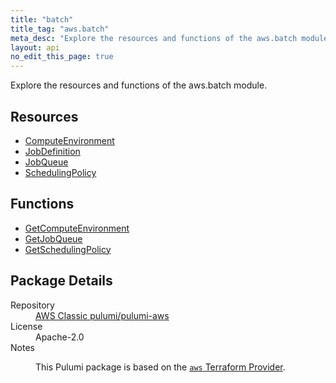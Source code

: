 ```yaml
---
title: "batch"
title_tag: "aws.batch"
meta_desc: "Explore the resources and functions of the aws.batch module."
layout: api
no_edit_this_page: true
---
```


<!-- WARNING: this file was generated by Pulumi Docs Generator. -->
<!-- Do not edit by hand unless you're certain you know what you are doing! -->

Explore the resources and functions of the aws.batch module.

<h2 id="resources">Resources</h2>
<ul class="api">
    <li><a href="computeenvironment/" title="ComputeEnvironment"><span class="api-symbol api-symbol--resource"></span>ComputeEnvironment</a></li>
    <li><a href="jobdefinition/" title="JobDefinition"><span class="api-symbol api-symbol--resource"></span>JobDefinition</a></li>
    <li><a href="jobqueue/" title="JobQueue"><span class="api-symbol api-symbol--resource"></span>JobQueue</a></li>
    <li><a href="schedulingpolicy/" title="SchedulingPolicy"><span class="api-symbol api-symbol--resource"></span>SchedulingPolicy</a></li>
</ul>

<h2 id="functions">Functions</h2>
<ul class="api">
    <li><a href="getcomputeenvironment/" title="GetComputeEnvironment"><span class="api-symbol api-symbol--function"></span>GetComputeEnvironment</a></li>
    <li><a href="getjobqueue/" title="GetJobQueue"><span class="api-symbol api-symbol--function"></span>GetJobQueue</a></li>
    <li><a href="getschedulingpolicy/" title="GetSchedulingPolicy"><span class="api-symbol api-symbol--function"></span>GetSchedulingPolicy</a></li>
</ul>

<h2 id="package-details">Package Details</h2>
<dl class="package-details">
	<dt>Repository</dt>
	<dd><a href="https://github.com/pulumi/pulumi-aws">AWS Classic pulumi/pulumi-aws</a></dd>
	<dt>License</dt>
	<dd>Apache-2.0</dd>
	<dt>Notes</dt>
	<dd><p>This Pulumi package is based on the <a href="https://github.com/hashicorp/terraform-provider-aws"><code>aws</code> Terraform Provider</a>.</p>
</dd>
</dl>

